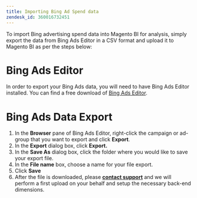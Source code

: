 ```yaml
---
title: Importing Bing Ad Spend data
zendesk_id: 360016732451
---
```


To import Bing advertising spend data into Magento BI for analysis, simply export the data from Bing Ads Editor in a CSV format and upload it to Magento BI as per the steps below:

# Bing Ads Editor

In order to export your Bing Ads data, you will need to have Bing Ads Editor installed. You can find a free download of [Bing Ads Editor](https://advertise.bingads.microsoft.com/en-us/bingads-editor).

# Bing Ads Data Export

1. In the **Browser** pane of Bing Ads Editor, right-click the campaign or ad-group that you want to export and click **Export**.
1. In the **Export** dialog box, click **Export.**
1. In the **Save As** dialog box, click the folder where you would like to save your export file.
1. In the **File name** box, choose a name for your file export.
1. Click **Save**
1. After the file is downloaded, please **[contact support](../getting-started/support.md)** and we will perform a first upload on your behalf and setup the necessary back-end dimensions.
